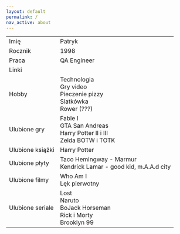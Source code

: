 ```yaml
---
layout: default
permalink: /
nav_active: about
---
```


<div id="content">
    <table>
        <tr>
            <td>Imię</td><td>Patryk</td>
        </tr>
        <tr>
            <td>Rocznik</td><td>1998</td>
        </tr>
        <tr>
            <td>Praca</td><td>QA Engineer</td>
        </tr>
        <tr>
            <td>Linki</td>
            <td>
                <a href="https://github.com/jaQbiak" target="_blank"><i class="fa-brands fa-github"></i></a>
                <a href="https://www.youtube.com/@jaqbiak" target="_blank"><i class="fa-brands fa-youtube"></i></a>
            </td>
        </tr>
        <tr>
            <td>Hobby</td>
            <td>
                Technologia
                <br>Gry video
                <br>Pieczenie pizzy
                <br>Siatkówka
                <br>Rower (???)
            </td>
        </tr>
        <tr>
            <td>Ulubione gry</td>
            <td>
                Fable I
                <br>GTA San Andreas
                <br>Harry Potter II i III
                <br>Zelda BOTW i TOTK
            </td>
        </tr>
        <tr>
            <td>Ulubione książki</td><td>Harry Potter</td>
        </tr>
        <tr>
            <td>Ulubione płyty</td>
            <td>
                Taco Hemingway - Marmur
                <br>Kendrick Lamar - good kid, m.A.A.d city
            </td>
        </tr>
        <tr>
            <td>Ulubione filmy</td>
            <td>
                Who Am I
                <br>Lęk pierwotny
            </td>
        </tr>
        <tr>
            <td>Ulubione seriale</td>
            <td>
                Lost
                <br>Naruto
                <br>BoJack Horseman
                <br>Rick i Morty
                <br>Brooklyn 99
            </td>
        </tr>
    </table>
</div>